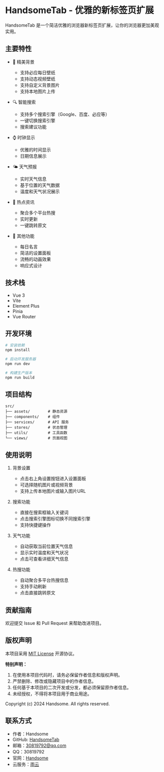 # HandsomeTab - 优雅的新标签页扩展

HandsomeTab 是一个简洁优雅的浏览器新标签页扩展，让你的浏览器更加美观实用。

## 主要特性

- 🎨 精美背景
  - 支持必应每日壁纸
  - 支持动态视频壁纸
  - 支持自定义背景图片
  - 支持本地图片上传

- 🔍 智能搜索
  - 支持多个搜索引擎（Google、百度、必应等）
  - 一键切换搜索引擎
  - 搜索建议功能

- ⌚ 时钟显示
  - 优雅的时间显示
  - 日期信息展示

- 🌤️ 天气预报
  - 实时天气信息
  - 基于位置的天气数据
  - 温度和天气状况展示

- 📰 热点资讯
  - 聚合多个平台热搜
  - 实时更新
  - 一键跳转原文

- 💫 其他功能
  - 每日名言
  - 简洁的设置面板
  - 流畅的动画效果
  - 响应式设计

## 技术栈

- Vue 3
- Vite
- Element Plus
- Pinia
- Vue Router

## 开发环境

```bash
# 安装依赖
npm install

# 启动开发服务器
npm run dev

# 构建生产版本
npm run build
```

## 项目结构

```
src/
├── assets/        # 静态资源
├── components/    # 组件
├── services/      # API 服务
├── stores/        # 状态管理
├── utils/         # 工具函数
└── views/         # 页面视图
```

## 使用说明

1. 背景设置
   - 点击右上角设置按钮进入设置面板
   - 可选择随机图片或视频背景
   - 支持上传本地图片或输入图片URL

2. 搜索功能
   - 直接在搜索框输入关键词
   - 点击搜索引擎图标切换不同搜索引擎
   - 支持快捷键操作

3. 天气功能
   - 自动获取当前位置天气信息
   - 显示实时温度和天气状况
   - 点击可查看详细天气信息

4. 热搜功能
   - 自动聚合多平台热搜信息
   - 支持手动刷新
   - 点击直接跳转原文

## 贡献指南

欢迎提交 Issue 和 Pull Request 来帮助改进项目。

## 版权声明

本项目采用 [MIT License](LICENSE) 开源协议。

**特别声明：**
1. 在使用本项目代码时，请务必保留作者信息和版权声明。
2. 严禁删除、修改或隐藏项目中的作者信息。
3. 任何基于本项目的二次开发或分发，都必须保留原作者信息。
4. 未经授权，不得将本项目用于商业用途。

Copyright (c) 2024 Handsome. All rights reserved.

## 联系方式

- 作者：Handsome
- GitHub: [HandsomeTab](https://github.com/somehand/HandsomeTab)
- 邮箱：30819792@qq.com
- QQ：30819792
- 官网：[Handsome](https://www.lik.cc)
- 云服务：[雨云](https://www.rainyun.com/handsome_)
